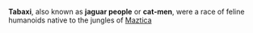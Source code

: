 **Tabaxi**, also known as **jaguar people** or **cat-men**, were a race of feline humanoids native to the jungles of [Maztica](https://forgottenrealms.fandom.com/wiki/Maztica "Maztica")

